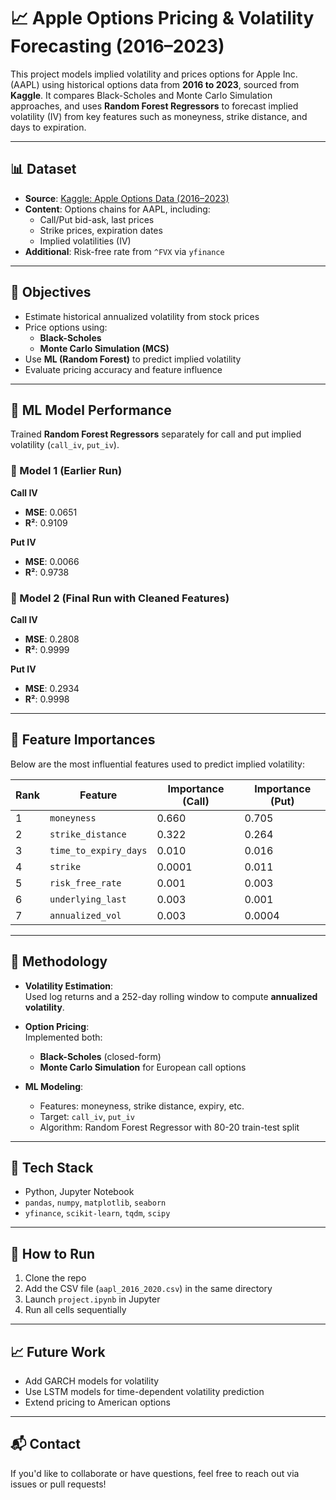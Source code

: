 
# 📈 Apple Options Pricing & Volatility Forecasting (2016–2023)

This project models implied volatility and prices options for Apple Inc. (AAPL) using historical options data from **2016 to 2023**, sourced from **Kaggle**. It compares Black-Scholes and Monte Carlo Simulation approaches, and uses **Random Forest Regressors** to forecast implied volatility (IV) from key features such as moneyness, strike distance, and days to expiration.

---

## 📊 Dataset

- **Source**: [Kaggle: Apple Options Data (2016–2023)](https://www.kaggle.com/datasets/kylegraupe/aapl-options-data-2016-2020)
- **Content**: Options chains for AAPL, including:
  - Call/Put bid-ask, last prices
  - Strike prices, expiration dates
  - Implied volatilities (IV)
- **Additional**: Risk-free rate from `^FVX` via `yfinance`

---

## 🎯 Objectives

- Estimate historical annualized volatility from stock prices
- Price options using:
  - **Black-Scholes**
  - **Monte Carlo Simulation (MCS)**
- Use **ML (Random Forest)** to predict implied volatility
- Evaluate pricing accuracy and feature influence

---

## 🧠 ML Model Performance

Trained **Random Forest Regressors** separately for call and put implied volatility (`call_iv`, `put_iv`).

### 🔹 Model 1 (Earlier Run)
**Call IV**
- **MSE**: 0.0651  
- **R²**: 0.9109

**Put IV**
- **MSE**: 0.0066  
- **R²**: 0.9738

### 🔹 Model 2 (Final Run with Cleaned Features)
**Call IV**
- **MSE**: 0.2808  
- **R²**: 0.9999

**Put IV**
- **MSE**: 0.2934  
- **R²**: 0.9998

---

## 🧮 Feature Importances

Below are the most influential features used to predict implied volatility:

| Rank | Feature              | Importance (Call) | Importance (Put) |
|------|----------------------|-------------------|------------------|
| 1    | `moneyness`          | 0.660             | 0.705            |
| 2    | `strike_distance`    | 0.322             | 0.264            |
| 3    | `time_to_expiry_days`| 0.010             | 0.016            |
| 4    | `strike`             | 0.0001            | 0.011            |
| 5    | `risk_free_rate`     | 0.001             | 0.003            |
| 6    | `underlying_last`    | 0.003             | 0.001            |
| 7    | `annualized_vol`     | 0.003             | 0.0004           |

---

## 📌 Methodology

- **Volatility Estimation**:  
  Used log returns and a 252-day rolling window to compute **annualized volatility**.

- **Option Pricing**:  
  Implemented both:
  - **Black-Scholes** (closed-form)
  - **Monte Carlo Simulation** for European call options

- **ML Modeling**:
  - Features: moneyness, strike distance, expiry, etc.
  - Target: `call_iv`, `put_iv`
  - Algorithm: Random Forest Regressor with 80-20 train-test split

---

## 🧰 Tech Stack

- Python, Jupyter Notebook  
- `pandas`, `numpy`, `matplotlib`, `seaborn`  
- `yfinance`, `scikit-learn`, `tqdm`, `scipy`

---

## 🚀 How to Run

1. Clone the repo  
2. Add the CSV file (`aapl_2016_2020.csv`) in the same directory  
3. Launch `project.ipynb` in Jupyter  
4. Run all cells sequentially

---

## 📈 Future Work

- Add GARCH models for volatility
- Use LSTM models for time-dependent volatility prediction
- Extend pricing to American options

---

## 📬 Contact

If you'd like to collaborate or have questions, feel free to reach out via issues or pull requests!

